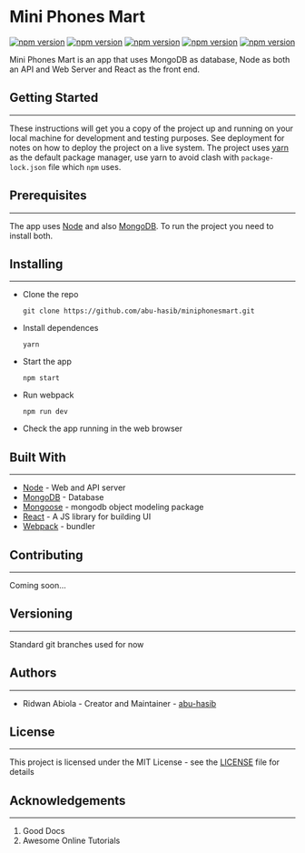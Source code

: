 # Mini Phones Mart

[![npm version](https://badge.fury.io/js/react.svg)](https://badge.fury.io/js/react)
[![npm version](https://badge.fury.io/js/mongodb.svg)](https://badge.fury.io/js/mongodb)
[![npm version](https://badge.fury.io/js/mongoose.svg)](https://badge.fury.io/js/mongoose)
[![npm version](https://badge.fury.io/js/node.svg)](https://badge.fury.io/js/node)
[![npm version](https://badge.fury.io/js/webpack.svg)](https://badge.fury.io/js/webpack)

Mini Phones Mart is an app that uses MongoDB as database, Node as both an API and Web Server and React as the front end.

## Getting Started

---

These instructions will get you a copy of the project up and running on your local machine for development and testing purposes. See deployment for notes on how to deploy the project on a live system. The project uses [yarn](https://yarnpkg.com/ 'Yarn homepage') as the default package manager, use yarn to avoid clash with `package-lock.json` file which `npm` uses.

## Prerequisites

---

The app uses [Node][1] and also [MongoDB](https://docs.mongodb.com/manual/administration/install-community/ 'Install Mongo'). To run the project you need to install both.

## Installing

---

- Clone the repo

  ```
  git clone https://github.com/abu-hasib/miniphonesmart.git
  ```

- Install dependences
  ```
  yarn
  ```
- Start the app
  ```
  npm start
  ```
- Run webpack
  ```
  npm run dev
  ```
- Check the app running in the web browser

## Built With

---

- [Node][1] - Web and API server
- [MongoDB][2] - Database
- [Mongoose][3] - mongodb object modeling package
- [React][4] - A JS library for building UI
- [Webpack][5] - bundler

[1]: https://nodejs.org/en/
[2]: https://www.mongodb.com/
[3]: https://mongoosejs.com/
[4]: https://reactjs.org/
[5]: https://webpack.js.org/

## Contributing

---

Coming soon...

## Versioning

---

Standard git branches used for now

## Authors

---

- Ridwan Abiola - Creator and Maintainer - [abu-hasib](https://github.com/abu-hasib)

## License

---

This project is licensed under the MIT License - see the [LICENSE](https://github.com/abu-hasib/miniphonesmart/blob/staging/LICENSE) file for details

## Acknowledgements

---

1. Good Docs
2. Awesome Online Tutorials
